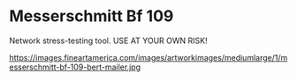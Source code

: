 # Messerschmitt Bf 109
Network stress-testing tool. USE AT YOUR OWN RISK!

https://images.fineartamerica.com/images/artworkimages/mediumlarge/1/messerschmitt-bf-109-bert-mailer.jpg
